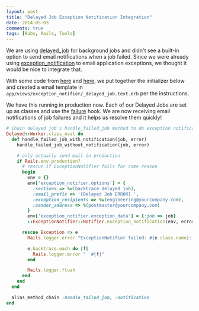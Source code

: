 ```yaml
---
layout: post
title: "Delayed Job Exception Notification Integration"
date: 2014-05-03
comments: true
tags: [Ruby, Rails, Tools]
---
```

We are using [delayed_job](https://github.com/collectiveidea/delayed_job) for background jobs and didn't see a built-in option to send email notifications when a job failed. Since we were already using [exception_notification](https://github.com/smartinez87/exception_notification) to email application exceptions, we thought it would be nice to integrate that.

With some code from [here](http://stackoverflow.com/a/6170366/126688) and [here](http://kreusch.com.br/blog/2012/01/13/notifying-delayed-job-failures-by-default/), we put together the initializer below and created a email template in `app/views/exception_notifier/_delayed_job.text.erb` per the instructions.

We have this running in production now. Each of our Delayed Jobs are set up as classes and use the [failure](https://github.com/collectiveidea/delayed_job#hooks) hook. We are now receiving email notifications of job failures and it helps us resolve them quickly!

```ruby
# Chain delayed job's handle_failed_job method to do exception notification
Delayed::Worker.class_eval do
  def handle_failed_job_with_notification(job, error)
    handle_failed_job_without_notification(job, error)

    # only actually send mail in production
    if Rails.env.production?
      # rescue if ExceptionNotifier fails for some reason
      begin
        env = {}
        env['exception_notifier.options'] = {
          :sections => %w(backtrace delayed_job),
          :email_prefix => '[Delayed Job ERROR] ',
          :exception_recipients => %w(engineering@yourcompany.com),
          :sender_address => %(postmaster@yourcompany.com)
        }
        env['exception_notifier.exception_data'] = {:job => job}
        ::ExceptionNotifier::Notifier.exception_notification(env, error).deliver

      rescue Exception => e
        Rails.logger.error "ExceptionNotifier failed: #{e.class.name}: #{e.message}"

        e.backtrace.each do |f|
          Rails.logger.error "  #{f}"
        end

        Rails.logger.flush
      end
    end
  end

  alias_method_chain :handle_failed_job, :notification
end
```
